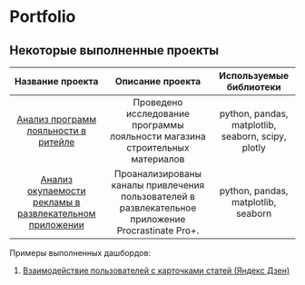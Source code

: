 # Portfolio
## Некоторые выполненные проекты

| Название проекта | Описание проекта| Используемые библиотеки |
|:---------------------------:|:---------------------------: |:---------------------------:|
|[Анализ программ лояльности в ритейле](https://github.com/ValentinaRud/Portfolio/tree/main/Analysis%20of%20loyalty%20programs%20in%20retail)|  Проведено исследование программы лояльности магазина строительных материалов|python, pandas, matplotlib, seaborn, scipy, plotly|
|[Анализ окупаемости рекламы в развлекательном приложении](https://github.com/ValentinaRud/Portfolio/tree/main/Unit%20Ecomony)|  Проанализированы каналы привлечения пользователей в развлекательное приложение Procrastinate Pro+.|python, pandas, matplotlib, seaborn|

Примеры выполненных дашбордов:
1. [Взаимодействие пользователей с карточками статей (Яндекс Дзен)](https://public.tableau.com/app/profile/valentina.r1758/viz/_16820558266530/Dashboard1)
